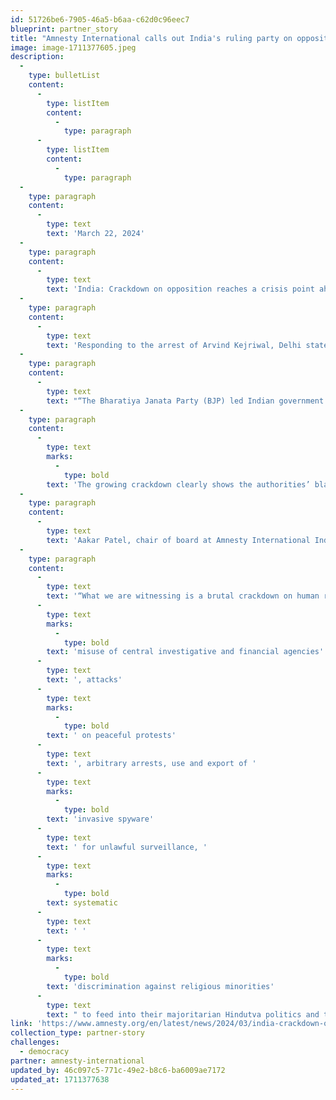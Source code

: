 ```yaml
---
id: 51726be6-7905-46a5-b6aa-c62d0c96eec7
blueprint: partner_story
title: "Amnesty International calls out India's ruling party on opposition crackdown"
image: image-1711377605.jpeg
description:
  -
    type: bulletList
    content:
      -
        type: listItem
        content:
          -
            type: paragraph
      -
        type: listItem
        content:
          -
            type: paragraph
  -
    type: paragraph
    content:
      -
        type: text
        text: 'March 22, 2024'
  -
    type: paragraph
    content:
      -
        type: text
        text: 'India: Crackdown on opposition reaches a crisis point ahead of national elections'
  -
    type: paragraph
    content:
      -
        type: text
        text: 'Responding to the arrest of Arvind Kejriwal, Delhi state Chief Minister and opposition leader from the Aam Aadmi Party, along with freezing of bank accounts of another leading opposition party, Indian National Congress, Aakar Patel, chair of board at Amnesty International India, said:'
  -
    type: paragraph
    content:
      -
        type: text
        text: "“The Bharatiya Janata Party (BJP) led Indian government’s crackdown on peaceful dissent and opposition has now reached a crisis point. The authorities have repeatedly exploited and weaponized various financial and terrorism laws to systematically crackdown on human rights defenders, activists, critics, non-profit organisations, journalists, students, academics and political opposition. The arrest of Arvind Kejriwal and the freezing of Indian National Congress’ bank accounts a few weeks before India holds its general elections show the authorities’ blatant failure to uphold the country’s international human rights obligations. \_"
  -
    type: paragraph
    content:
      -
        type: text
        marks:
          -
            type: bold
        text: 'The growing crackdown clearly shows the authorities’ blatant disregard for human rights and rule of law.'
  -
    type: paragraph
    content:
      -
        type: text
        text: 'Aakar Patel, chair of board at Amnesty International India'
  -
    type: paragraph
    content:
      -
        type: text
        text: '“What we are witnessing is a brutal crackdown on human rights including through the '
      -
        type: text
        marks:
          -
            type: bold
        text: 'misuse of central investigative and financial agencies'
      -
        type: text
        text: ', attacks'
      -
        type: text
        marks:
          -
            type: bold
        text: ' on peaceful protests'
      -
        type: text
        text: ', arbitrary arrests, use and export of '
      -
        type: text
        marks:
          -
            type: bold
        text: 'invasive spyware'
      -
        type: text
        text: ' for unlawful surveillance, '
      -
        type: text
        marks:
          -
            type: bold
        text: systematic
      -
        type: text
        text: ' '
      -
        type: text
        marks:
          -
            type: bold
        text: 'discrimination against religious minorities'
      -
        type: text
        text: " to feed into their majoritarian Hindutva politics and targeted suspension of opposition leaders from the Parliament who dare to hold the authorities to account. \_"
link: 'https://www.amnesty.org/en/latest/news/2024/03/india-crackdown-on-opposition-reaches-a-crisis-point-ahead-of-national-elections/'
collection_type: partner-story
challenges:
  - democracy
partner: amnesty-international
updated_by: 46c097c5-771c-49e2-b8c6-ba6009ae7172
updated_at: 1711377638
---
```


